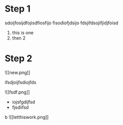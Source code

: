 # Step 1

sdoijfosijdfojisdfiosfijo fisodiofjdsijo 
fdsjifdsojifjidjfoisd

1. this is one
2. then 2

# Step 2

![[new.png]]

ifsdjoijfsdiojfds

![[fsdf.png]]

- iojsfgdijfsd
- fjsdiifsd

b
![[letthiswork.png]]